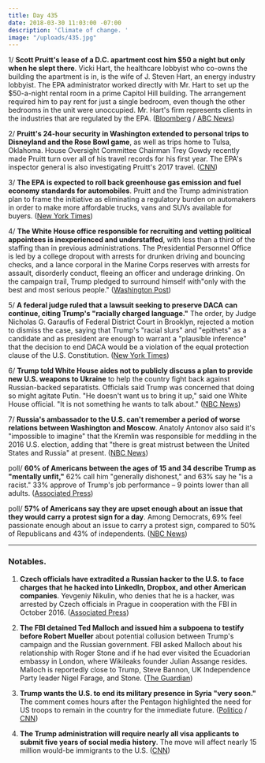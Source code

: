```yaml
---
title: Day 435
date: 2018-03-30 11:03:00 -07:00
description: 'Climate of change. '
image: "/uploads/435.jpg"
---
```


1/ **Scott Pruitt's lease of a D.C. apartment cost him $50 a night but only when he slept there**. Vicki Hart, the healthcare lobbyist who co-owns the building the apartment is in, is the wife of J. Steven Hart, an energy industry lobbyist. The EPA administrator worked directly with Mr. Hart to set up the $50-a-night rental room in a prime Capitol Hill building. The arrangement required him to pay rent for just a single bedroom, even though the other bedrooms in the unit were unoccupied. Mr. Hart's firm represents clients in the industries that are regulated by the EPA. ([Bloomberg](https://www.bloomberg.com/news/articles/2018-03-30/epa-chief-s-50-a-night-rental-said-to-raise-white-house-angst) / [ABC News](http://abcnews.go.com/Politics/pruitt-arranged-condo-deal-energy-lobbyist-source/story?id=54121795))

2/ **Pruitt's 24-hour security in Washington extended to personal trips to Disneyland and the Rose Bowl game**, as well as trips home to Tulsa, Oklahoma. House Oversight Committee Chairman Trey Gowdy recently made Pruitt turn over all of his travel records for his first year. The EPA's inspector general is also investigating Pruitt's 2017 travel. ([CNN](https://www.cnn.com/2018/03/30/politics/epa-pruitt-travel-whitehouse-rose-bowl-disneyland/))

3/ **The EPA is expected to roll back greenhouse gas emission and fuel economy standards for automobiles**. Pruitt and the Trump administration plan to frame the initiative as eliminating a regulatory burden on automakers in order to make more affordable trucks, vans and SUVs available for buyers. ([New York Times](https://www.nytimes.com/2018/03/29/climate/epa-cafe-auto-pollution-rollback.html))

4/ **The White House office responsible for recruiting and vetting political appointees is inexperienced and understaffed**, with less than a third of the staffing than in previous administrations. The Presidential Personnel Office is led by a college dropout with arrests for drunken driving and bouncing checks, and a lance corporal in the Marine Corps reserves with arrests for assault, disorderly conduct, fleeing an officer and underage drinking. On the campaign trail, Trump pledged to surround himself with"only with the best and most serious people." ([Washington Post](https://www.washingtonpost.com/investigations/behind-the-chaos-office-that-vets-trump-appointees-plagued-by-inexperience/2018/03/30/cde31a1a-28a3-11e8-ab19-06a445a08c94_story.html?utm_term=.73b736b78e6b))

5/ **A federal judge ruled that a lawsuit seeking to preserve DACA can continue, citing Trump's "racially charged language."** The order, by Judge Nicholas G. Garaufis of Federal District Court in Brooklyn, rejected a motion to dismiss the case, saying that Trump's "racial slurs" and "epithets" as a candidate and as president are enough to warrant a "plausible inference" that the decision to end DACA would be a violation of the equal protection clause of the U.S. Constitution. ([New York Times](https://www.nytimes.com/2018/03/29/nyregion/daca-lawsuit-trump-brooklyn.html))

6/ **Trump told White House aides not to publicly discuss a plan to provide new U.S. weapons to Ukraine** to help the country fight back against Russian-backed separatists. Officials said Trump was concerned that doing so might agitate Putin. "He doesn't want us to bring it up," said one White House official. "It is not something he wants to talk about." ([NBC News](https://www.nbcnews.com/politics/donald-trump/trump-tells-aides-not-talk-publicly-about-russia-policy-moves-n861256))

7/ **Russia's ambassador to the U.S. can't remember a period of worse relations between Washington and Moscow**. Anatoly Antonov also said it's "impossible to imagine" that the Kremlin was responsible for meddling in the 2016 U.S. election, adding that "there is great mistrust between the United States and Russia" at present. ([NBC News](https://www.nbcnews.com/news/world/u-s-russian-relations-worst-ambassador-antonov-can-remember-n861391))

poll/ **60% of Americans between the ages of 15 and 34 describe Trump as  "mentally unfit,"** 62% call him "generally dishonest," and 63% say he "is a racist." 33%  approve of Trump's job performance – 9 points lower than all adults. ([Associated Press](https://apnews.com/da5c9104e5c6463da83fd47f893ba072))

poll/ **57% of Americans say they are upset enough about an issue that they would carry a protest sign for a day**. Among Democrats, 69% feel passionate enough about an issue to carry a protest sign, compared to 50% of Republicans and 43% of independents. ([NBC News](https://www.nbcnews.com/politics/first-read/majority-americans-are-ready-protest-here-s-what-s-got-n861296))

---

### Notables.

1. **Czech officials have extradited a Russian hacker to the U.S. to face charges that he hacked into LinkedIn, Dropbox, and other American companies**. Yevgeniy Nikulin, who denies that he is a hacker, was arrested by Czech officials in Prague in cooperation with the FBI in October 2016. ([Associated Press](https://apnews.com/679eafa69f744e13a40243063999cbfe))

2. **The FBI detained Ted Malloch and issued him a subpoena to testify before Robert Mueller** about potential collusion between Trump's campaign and the Russian government. FBI asked Malloch about his relationship with Roger Stone and if he had ever visited the Ecuadorian embassy in London, where Wikileaks founder Julian Assange resides. Malloch is reportedly close to Trump, Steve Bannon, UK Independence Party leader Nigel Farage, and Stone. ([The Guardian](https://www.theguardian.com/us-news/2018/mar/30/fbi-questions-ted-malloch-trump-campaign-figure-and-farage-ally))

3. **Trump wants the U.S. to end its military presence in Syria "very soon."** The comment comes hours after the Pentagon highlighted the need for US troops to remain in the country for the immediate future. ([Politico](https://www.politico.com/story/2018/03/29/trump-syria-military-isis-491856) / [CNN](https://www.cnn.com/2018/03/29/politics/trump-withdraw-syria-pentagon/))

4. **The Trump administration will require nearly all visa applicants to submit five years of social media history**. The move will affect nearly 15 million would-be immigrants to the U.S. ([CNN](https://www.cnn.com/2018/03/29/politics/immigrants-social-media-information/))
